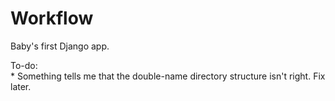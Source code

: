 # Workflow

Baby's first Django app.

To-do:  
    * Something tells me that the double-name directory structure isn't right. Fix later.
